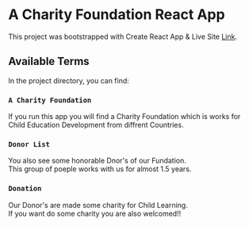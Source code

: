 # A Charity Foundation React App

This project was bootstrapped with Create React App & Live Site [Link](https://charity-foundation-f06a39.netlify.app/).

## Available Terms

In the project directory, you can find:

### `A Charity Foundation`

If you run this app you will find a Charity Foundation which is works for\
Child Education Development from diffrent Countries.


### `Donor List`

You also see some honorable Dnor's of our Fundation.\
This group of poeple works with us for almost 1.5 years.

### `Donation`

Our Donor's are made some charity for Child Learning.\
If you want do some charity you are also welcomed!!
